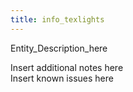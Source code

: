 ```yaml
---
title: info_texlights
---
```


Entity_Description_here
<div class="notices blue">Insert additional notes here</div>
<div class="notices red">Insert known issues here</div>
